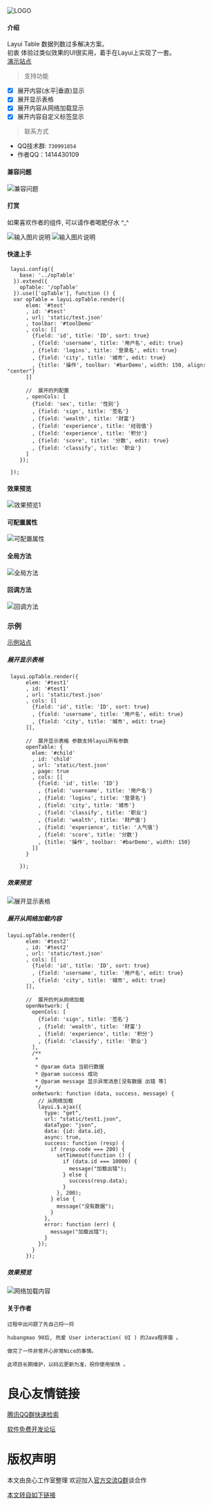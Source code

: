   
![LOGO](https://images.gitee.com/uploads/images/2020/0315/012812_0de54be0_734930.png "OPTable.png")  
  
  
####  **介绍** 

Layui Table 数据列数过多解决方案。  
初衷 体验过类似效果的UI很实用，着手在Layui上实现了一套。  
[演示站点](http://u.720life.cn/g/2bb9bd21d204a75a836dcf40a453faf8426f8ef897ebb3fdaca8c350298ba0e50028dc4e732a1907d3d3003a931bb160)
  
  
> 支持功能

- [x] 展开内容(水平|垂直)显示
- [x] 展开显示表格
- [x] 展开内容从网络加载显示
- [x] 展开内容自定义标签显示

> 联系方式 

- QQ技术群: `730991854`
- 作者QQ：1414430109

#### 兼容问题 
![兼容问题](https://images.gitee.com/uploads/images/2020/0315/013759_46c24bb2_734930.png "QQ截图20200315011447.png")

#### 打赏 
如果喜欢作者的组件, 可以请作者喝肥仔水 ^_^  
   
![输入图片说明](https://images.gitee.com/uploads/images/2020/0315/021540_bbed19b7_734930.png "ic-wx-pay.png")
![输入图片说明](https://images.gitee.com/uploads/images/2020/0315/021820_92c76b92_734930.png "101525_207b41b2_734930.png")


#### 快速上手 

```
 layui.config({
    base: '../opTable'
  }).extend({
    opTable: '/opTable'
  }).use(['opTable'], function () {
  var opTable = layui.opTable.render({
      elem: '#test'
      , id: '#test'
      , url: 'static/test.json'
      , toolbar: '#toolDemo'
      , cols: [[
        {field: 'id', title: 'ID', sort: true}
        , {field: 'username', title: '用户名', edit: true}
        , {field: 'logins', title: '登录名', edit: true}
        , {field: 'city', title: '城市', edit: true}
        , {title: '操作', toolbar: '#barDemo', width: 150, align: "center"}
      ]]

      //  展开的列配置
      , openCols: [
        {field: 'sex', title: '性别'}
        , {field: 'sign', title: '签名'}
        , {field: 'wealth', title: '财富'}
        , {field: 'experience', title: '经验值'}
        , {field: 'experience', title: '积分'}
        , {field: 'score', title: '分数', edit: true}
        , {field: 'classify', title: '职业'}
      ]
    });
    
 });
```
#### 效果预览
![效果预览1](https://images.gitee.com/uploads/images/2020/0315/014102_eab37903_734930.png "demo_看图王.png")

#### 可配置属性  
![可配置属性](https://images.gitee.com/uploads/images/2020/0316/130215_a7c537de_734930.png "属性.png")
#### 全局方法
![全局方法](https://images.gitee.com/uploads/images/2020/0316/130239_0067a947_734930.png "全局方法.png") 
#### 回调方法
![回调方法](https://images.gitee.com/uploads/images/2020/0316/130301_0042a2e9_734930.png "回调方法.png")

###  示例
[示例站点](http://u.720life.cn/g/2bb9bd21d204a75a836dcf40a453faf8426f8ef897ebb3fdaca8c350298ba0e50028dc4e732a1907d3d3003a931bb160)


##### 展开显示表格

```
 layui.opTable.render({
      elem: '#test1'
      , id: '#test1'
      , url: 'static/test.json'
      , cols: [[
        {field: 'id', title: 'ID', sort: true}
        , {field: 'username', title: '用户名', edit: true}
        , {field: 'city', title: '城市', edit: true}
      ]],

      //  展开显示表格 参数支持layui所有参数
      openTable: {
        elem: '#child'
        , id: 'child'
        , url: 'static/test.json'
        , page: true
        , cols: [[
          {field: 'id', title: 'ID'}
          , {field: 'username', title: '用户名'}
          , {field: 'logins', title: '登录名'}
          , {field: 'city', title: '城市'}
          , {field: 'classify', title: '职业'}
          , {field: 'wealth', title: '财产值'}
          , {field: 'experience', title: '人气值'}
          , {field: 'score', title: '分数'}
          , {title: '操作', toolbar: '#barDemo', width: 150}
        ]]
      }

    });
```
##### 效果预览

![展开显示表格](https://images.gitee.com/uploads/images/2020/0315/014136_eb18a686_734930.png "demo-open-table.png")

##### 展开从网络加载内容

```
layui.opTable.render({
      elem: '#test2'
      , id: '#test2'
      , url: 'static/test.json'
      , cols: [[
        {field: 'id', title: 'ID', sort: true}
        , {field: 'username', title: '用户名', edit: true}
        , {field: 'city', title: '城市', edit: true}
      ]],

      //  展开的列从网络加载
      openNetwork: {
        openCols: [
          {field: 'sign', title: '签名'}
          , {field: 'wealth', title: '财富'}
          , {field: 'experience', title: '积分'}
          , {field: 'classify', title: '职业'}
        ],
        /**
         *
         * @param data 当前行数据
         * @param success 成功
         * @param message 显示异常消息[没有数据 出错 等]
         */
        onNetwork: function (data, success, message) {
          // 从网络加载
          layui.$.ajax({
            type: "get",
            url: "static/test1.json",
            dataType: "json",
            data: {id: data.id},
            async: true,
            success: function (resp) {
              if (resp.code === 200) {
                setTimeout(function () {
                  if (data.id === 10000) {
                    message("加载出错");
                  } else {
                    success(resp.data);
                  }
                }, 200);
              } else {
                message("没有数据");
              }
            },
            error: function (err) {
              message("加载出错");
            }
          });
        }
      });
```
##### 效果预览
![网络加载内容](https://images.gitee.com/uploads/images/2020/0315/014826_355e5d44_734930.png "demo-network.png")

#### 关于作者


```
过程中出问题了先自己捋一捋 

hubangmao 90后, 热爱 User interaction( UI ) 的Java程序猿 。

做完了一件非常开心非常Nice的事情。

此项目长期维护，以码云更新为准，祝你使用愉快 。  

```






 # 良心友情链接

[腾讯QQ群快速检索](http://u.720life.cn/s/8cf73f7c)

[软件免费开发论坛](http://u.720life.cn/s/bbb01dc0)

# 版权声明 

本文由良心工作室整理 欢迎加入[官方交流Q群](https://u.720life.cn/s/f2316816)谈合作

[本文转自如下链接](http://u.720life.cn/g/2e71d0f0a5c601172267ba20d3a43c6e356c9ef3fb1522cb58368823dbf4cde888fd5684737dd0616b6c798be278eb880bbb3ec9a05c510003ab6cb405d88c15)